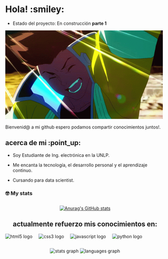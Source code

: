 <h1> Hola! :smiley:</h1>

- Estado del proyecto: En construcción **parte 1**

![Vamos!](assets/cyberpunk-edgerunners-david-martinez.gif)

Bienvenid@ a mi github espero podamos compartir conocimientos juntos!.
<h2> acerca de mi :point_up: </h2> 

- Soy Estudiante de Ing. electrónica en la UNLP.

- Me encanta la tecnología, el desarrollo personal y el aprendizaje continuo.

- Cursando para data scientist.
  
### 🤓 My stats
  <div class="mystats" align="center">
  
 ## 
  [![Anurag's GitHub stats](https://github-readme-stats.vercel.app/api?username=jossnew117&theme=dark)](https://github.com/jossnew117/github-readme-stats)

<h2> actualmente refuerzo mis conocimientos en: </h2> 

<div align="left">
  <img src="https://cdn.jsdelivr.net/gh/devicons/devicon/icons/html5/html5-original.svg" height="40" alt="html5 logo"  />
  <img width="12" />
  <img src="https://cdn.jsdelivr.net/gh/devicons/devicon/icons/css3/css3-original.svg" height="40" alt="css3 logo"  />
  <img width="12" />
  <img src="https://cdn.jsdelivr.net/gh/devicons/devicon/icons/javascript/javascript-original.svg" height="40" alt="javascript logo"  />
  <img width="12" />
  <img src="https://cdn.jsdelivr.net/gh/devicons/devicon/icons/python/python-original.svg" height="40" alt="python logo"  />
</div>

## 


<div align="center">
  <img src="https://github-readme-stats.vercel.app/api?username=jossnew117&hide_title=false&hide_rank=false&show_icons=true&include_all_commits=true&count_private=true&disable_animations=false&theme=dracula&locale=en&hide_border=false&order=1" height="150" alt="stats graph"  />
  <img src="https://github-readme-stats.vercel.app/api/top-langs?username=jossnew117&locale=en&hide_title=false&layout=compact&card_width=320&langs_count=5&theme=dracula&hide_border=false&order=2" height="150" alt="languages graph"  />
</div>

